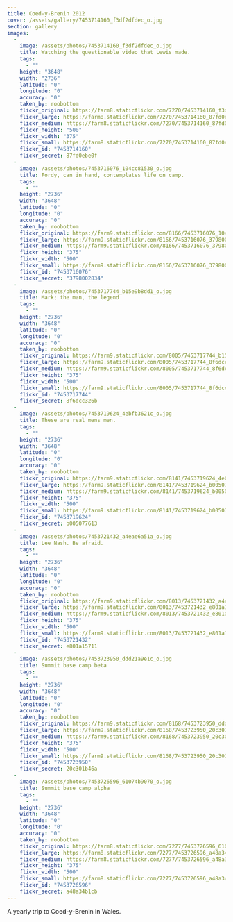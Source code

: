 ```yaml
---
title: Coed-y-Brenin 2012
cover: /assets/gallery/7453714160_f3df2dfdec_o.jpg
section: gallery
images:
  - 
    image: /assets/photos/7453714160_f3df2dfdec_o.jpg
    title: Watching the questionable video that Lewis made.
    tags:
      - ""
    height: "3648"
    width: "2736"
    latitude: "0"
    longitude: "0"
    accuracy: "0"
    taken_by: roobottom
    flickr_original: https://farm8.staticflickr.com/7270/7453714160_f3df2dfdec_o.jpg
    flickr_large: https://farm8.staticflickr.com/7270/7453714160_87fd0ebe0f_b.jpg
    flickr_medium: https://farm8.staticflickr.com/7270/7453714160_87fd0ebe0f.jpg
    flickr_height: "500"
    flickr_width: "375"
    flickr_small: https://farm8.staticflickr.com/7270/7453714160_87fd0ebe0f_m.jpg
    flickr_id: "7453714160"
    flickr_secret: 87fd0ebe0f
  - 
    image: /assets/photos/7453716076_104cc81530_o.jpg
    title: Fordy, can in hand, contemplates life on camp.
    tags:
      - ""
    height: "2736"
    width: "3648"
    latitude: "0"
    longitude: "0"
    accuracy: "0"
    taken_by: roobottom
    flickr_original: https://farm9.staticflickr.com/8166/7453716076_104cc81530_o.jpg
    flickr_large: https://farm9.staticflickr.com/8166/7453716076_3798002834_b.jpg
    flickr_medium: https://farm9.staticflickr.com/8166/7453716076_3798002834.jpg
    flickr_height: "375"
    flickr_width: "500"
    flickr_small: https://farm9.staticflickr.com/8166/7453716076_3798002834_m.jpg
    flickr_id: "7453716076"
    flickr_secret: "3798002834"
  - 
    image: /assets/photos/7453717744_b15e9b8dd1_o.jpg
    title: Mark; the man, the legend
    tags:
      - ""
    height: "2736"
    width: "3648"
    latitude: "0"
    longitude: "0"
    accuracy: "0"
    taken_by: roobottom
    flickr_original: https://farm9.staticflickr.com/8005/7453717744_b15e9b8dd1_o.jpg
    flickr_large: https://farm9.staticflickr.com/8005/7453717744_8f6dcc326b_b.jpg
    flickr_medium: https://farm9.staticflickr.com/8005/7453717744_8f6dcc326b.jpg
    flickr_height: "375"
    flickr_width: "500"
    flickr_small: https://farm9.staticflickr.com/8005/7453717744_8f6dcc326b_m.jpg
    flickr_id: "7453717744"
    flickr_secret: 8f6dcc326b
  - 
    image: /assets/photos/7453719624_4ebfb3621c_o.jpg
    title: These are real mens men.
    tags:
      - ""
    height: "2736"
    width: "3648"
    latitude: "0"
    longitude: "0"
    accuracy: "0"
    taken_by: roobottom
    flickr_original: https://farm9.staticflickr.com/8141/7453719624_4ebfb3621c_o.jpg
    flickr_large: https://farm9.staticflickr.com/8141/7453719624_b005077613_b.jpg
    flickr_medium: https://farm9.staticflickr.com/8141/7453719624_b005077613.jpg
    flickr_height: "375"
    flickr_width: "500"
    flickr_small: https://farm9.staticflickr.com/8141/7453719624_b005077613_m.jpg
    flickr_id: "7453719624"
    flickr_secret: b005077613
  - 
    image: /assets/photos/7453721432_a4eae6a51a_o.jpg
    title: Lee Nash. Be afraid.
    tags:
      - ""
    height: "2736"
    width: "3648"
    latitude: "0"
    longitude: "0"
    accuracy: "0"
    taken_by: roobottom
    flickr_original: https://farm9.staticflickr.com/8013/7453721432_a4eae6a51a_o.jpg
    flickr_large: https://farm9.staticflickr.com/8013/7453721432_e801a15711_b.jpg
    flickr_medium: https://farm9.staticflickr.com/8013/7453721432_e801a15711.jpg
    flickr_height: "375"
    flickr_width: "500"
    flickr_small: https://farm9.staticflickr.com/8013/7453721432_e801a15711_m.jpg
    flickr_id: "7453721432"
    flickr_secret: e801a15711
  - 
    image: /assets/photos/7453723950_ddd21a9e1c_o.jpg
    title: Summit base camp beta
    tags:
      - ""
    height: "2736"
    width: "3648"
    latitude: "0"
    longitude: "0"
    accuracy: "0"
    taken_by: roobottom
    flickr_original: https://farm9.staticflickr.com/8168/7453723950_ddd21a9e1c_o.jpg
    flickr_large: https://farm9.staticflickr.com/8168/7453723950_20c301b46a_b.jpg
    flickr_medium: https://farm9.staticflickr.com/8168/7453723950_20c301b46a.jpg
    flickr_height: "375"
    flickr_width: "500"
    flickr_small: https://farm9.staticflickr.com/8168/7453723950_20c301b46a_m.jpg
    flickr_id: "7453723950"
    flickr_secret: 20c301b46a
  - 
    image: /assets/photos/7453726596_61074b9070_o.jpg
    title: Summit base camp alpha
    tags:
      - ""
    height: "2736"
    width: "3648"
    latitude: "0"
    longitude: "0"
    accuracy: "0"
    taken_by: roobottom
    flickr_original: https://farm8.staticflickr.com/7277/7453726596_61074b9070_o.jpg
    flickr_large: https://farm8.staticflickr.com/7277/7453726596_a48a34b1cb_b.jpg
    flickr_medium: https://farm8.staticflickr.com/7277/7453726596_a48a34b1cb.jpg
    flickr_height: "375"
    flickr_width: "500"
    flickr_small: https://farm8.staticflickr.com/7277/7453726596_a48a34b1cb_m.jpg
    flickr_id: "7453726596"
    flickr_secret: a48a34b1cb
---
```

A yearly trip to Coed-y-Brenin in Wales.
